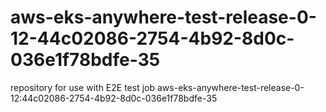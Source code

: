 # aws-eks-anywhere-test-release-0-12-44c02086-2754-4b92-8d0c-036e1f78bdfe-35
repository for use with E2E test job aws-eks-anywhere-test-release-0-12:44c02086-2754-4b92-8d0c-036e1f78bdfe-35
